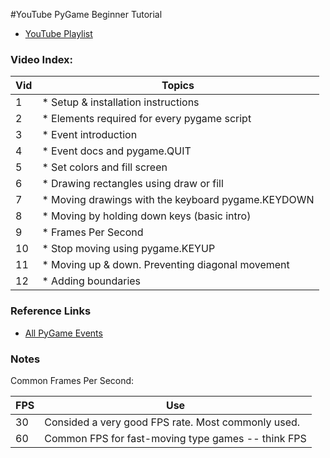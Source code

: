 #YouTube PyGame Beginner Tutorial

* [YouTube Playlist](https://www.youtube.com/playlist?list=PL6gx4Cwl9DGAjkwJocj7vlc_mFU-4wXJq)

### Video Index:

| Vid | Topics |
|-----|---|
|  1 | * Setup & installation instructions |
|  2 | * Elements required for every pygame script |
|  3 | * Event introduction |
|  4 | * Event docs and pygame.QUIT |
|  5 | * Set colors and fill screen |
|  6 | * Drawing rectangles using draw or fill |
|  7 | * Moving drawings with the keyboard pygame.KEYDOWN |
|  8 | * Moving by holding down keys (basic intro) |
|  9 | * Frames Per Second |
| 10 | * Stop moving using pygame.KEYUP |
| 11 | * Moving up & down. Preventing diagonal movement |
| 12 | * Adding boundaries |


### Reference Links

* [All PyGame Events](https://www.pygame.org/docs/ref/event.html)


### Notes

Common Frames Per Second:

| FPS | Use | 
|-----|---| 
| 30  | Consided a very good FPS rate.  Most commonly used. |
| 60  | Common FPS for fast-moving type games -- think FPS |
